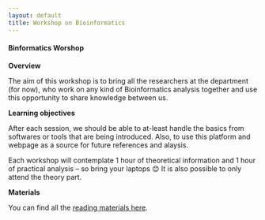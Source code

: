 ```yaml
---
layout: default
title: Workshop on Bioinformatics
---
```


#### Binformatics Worshop

**Overview**

The aim of this workshop is to bring all the researchers at the department (for now), who work on any kind of Bioinformatics analysis together and use this opportunity to share knowledge between us.


**Learning objectives**

After each session, we should be able to at-least handle the basics from softwares or tools that are being introduced. Also, to use this platform and webpage as a source for future references and alaysis.

Each workshop will contemplate 1 hour of theoretical information and 1 hour of practical analysis – so bring your laptops 😊 It is also possible to only attend the theory part.

**Materials**

You can find all the [reading materials here][1].

[1]: reading_materials.md
